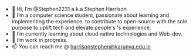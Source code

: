 - 👋 Hi, I’m @Stephen2231 a.k.a Stephen Harrison
- 👀 I’m a computer science student, passionate about learning and implementing the experience, to contribute to open-source with the sole purpose to uplift tech and elevate      people's 's experience.
- 🌱 I’m currently learning about cloud native technologies and Web-dev.
- 🌱 I’m work in progress.
- 📫 You can reach me @ harrisonstephen@karunya.edu.in

<!---
Stephen2231/Stephen2231 is a ✨ special ✨ repository because its `README.md` (this file) appears on your GitHub profile.
You can click the Preview link to take a look at your changes.
--->
